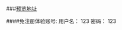 ###[预览地址](https://peacechierdo.github.io/todoList-React/todolist/build/)

####免注册体验账号:
用户名： 123
密码： 123